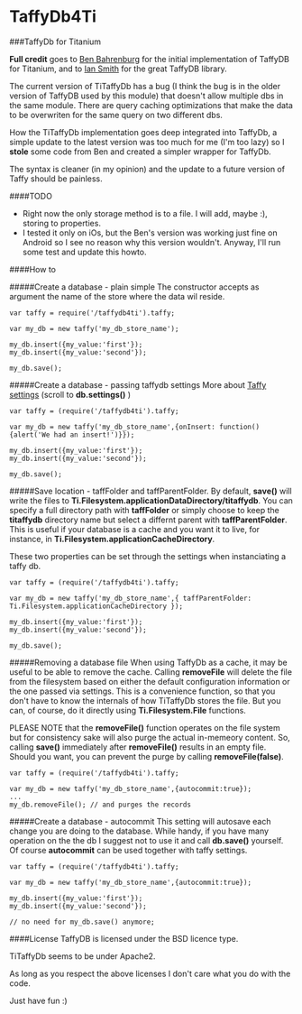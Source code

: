 TaffyDb4Ti
==========

###TaffyDb for Titanium


**Full credit** goes to [Ben Bahrenburg](https://github.com/benbahrenburg/TiTaffyDb) for the initial implementation of TaffyDB for Titanium,
and to [Ian Smith](http://www.taffydb.com/) for the great TaffyDB library.


The current version of TiTaffyDb has a bug (I think the bug is in the older version of TaffyDB used by this module) that doesn't allow multiple dbs in the same module. There are query caching optimizations that make the data to be overwriten for the same query on two different dbs.

How the TiTaffyDb implementation goes deep integrated into TaffyDb, a simple update to the latest version was too much for me (I'm too lazy) so I **stole** some code from Ben and created a simpler wrapper for TaffyDb.

The syntax is cleaner (in my opinion) and the update to a future version of Taffy should be painless.

####TODO
- Right now the only storage method is to a file. I will add, maybe :), storing to properties. 
- I tested it only on iOs, but the Ben's version was working just fine on Android so I see no reason why this version wouldn't. Anyway, I'll run some test and update this howto.


####How to

#####Create a database - plain simple
The constructor accepts as argument the name of the store where the data wil reside.

```
var taffy = require('/taffydb4ti').taffy;

var my_db = new taffy('my_db_store_name');

my_db.insert({my_value:'first'});
my_db.insert({my_value:'second'});

my_db.save();

```

#####Create a database - passing taffydb settings
More about [Taffy settings](http://www.taffydb.com/workingwithdata) (scroll to **db.settings()** )

```
var taffy = (require('/taffydb4ti').taffy;

var my_db = new taffy('my_db_store_name',{onInsert: function(){alert('We had an insert!')}});

my_db.insert({my_value:'first'});
my_db.insert({my_value:'second'});

my_db.save();

```

#####Save location - taffFolder and taffParentFolder.
By default, **save()** will write the files to **Ti.Filesystem.applicationDataDirectory/titaffydb**.  You can specify a full directory path with **taffFolder** or simply choose to keep the **titaffydb** directory name but select a differnt parent with **taffParentFolder**.  This is useful if your database is a cache and you want it to live, for instance, in **Ti.Filesystem.applicationCacheDirectory**.

These two properties can be set through the settings when instanciating a taffy db.

```
var taffy = (require('/taffydb4ti').taffy;

var my_db = new taffy('my_db_store_name',{ taffParentFolder: Ti.Filesystem.applicationCacheDirectory });

my_db.insert({my_value:'first'});
my_db.insert({my_value:'second'});

my_db.save();

```

#####Removing a database file
When using TaffyDb as a cache, it may be useful to be able to remove the cache.  Calling **removeFile** will delete the file from the filesystem based on either the default configuration information or the one passed via settings.  This is a convenience function, so that you don't have to know the internals of how TiTaffyDb stores the file.  But you can, of course, do it directly using **Ti.Filesystem.File** functions.

PLEASE NOTE that the **removeFile()** function operates on the file system but for consistency sake will also purge the actual in-memeory content.  So, calling **save()** immediately after **removeFile()** results in an empty file.  Should you want, you can prevent the purge by calling **removeFile(false)**.

```
var taffy = (require('/taffydb4ti').taffy;

var my_db = new taffy('my_db_store_name',{autocommit:true});
...
my_db.removeFile(); // and purges the records

```

#####Create a database - autocommit
This setting will autosave each change you are doing to the database. While handy, if you have many operation on the the db I suggest not to use it and call **db.save()** yourself.
Of course **autocommit** can be used together with taffy settings.

```
var taffy = (require('/taffydb4ti').taffy;

var my_db = new taffy('my_db_store_name',{autocommit:true});

my_db.insert({my_value:'first'});
my_db.insert({my_value:'second'});

// no need for my_db.save() anymore;

```

####License
TaffyDB is licensed under the BSD licence type.

TiTaffyDb seems to be under Apache2.


As long as you respect the above licenses I don't care what you do with the code.

Just have fun :)
